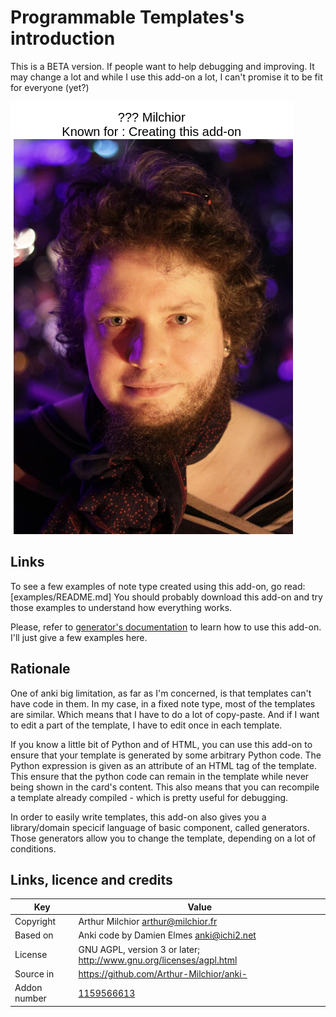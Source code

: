 # Programmable Templates's introduction
This is a BETA version. If people want to help debugging and
improving. It may change a lot and while I use this add-on a lot, I
can't promise it to be fit for everyone (yet?)

![An example of card generated using my add-on](https://raw.githubusercontent.com/Arthur-Milchior/anki-template-card-type/master/examples/images/exampleQuestion.png "First name question")

## Links
To see a few examples of note type created using this add-on, go read:
[examples/README.md]
You should probably download this add-on and try those examples to
understand how everything works.

Please, refer to
[generator's documentation](generators/DOCUMENTATION.md)
to learn how to use this add-on. I'll just give a few examples here.


## Rationale
One of anki big limitation, as far as I'm concerned, is that templates
can't have code in them. In my case, in a fixed note type, most of the
templates are similar. Which means that I have to do a lot of
copy-paste. And if I want to edit a part of the template, I have to
edit once in each template.

If you know a little bit of Python and of HTML, you can use this
add-on to ensure that your template is generated by some arbitrary
Python code. The Python expression is given as an attribute of an HTML
tag of the template. This ensure that the python code can remain in
the template while never being shown in the card's content. This also
means that you can recompile a template already compiled - which is
pretty useful for debugging.

In order to easily write templates, this add-on also gives you a
library/domain specicif language of basic component, called
generators. Those generators allow you to change the template,
depending on a lot of conditions. 

## Links, licence and credits

Key         |Value
------------|-------------------------------------------------------------------
Copyright   | Arthur Milchior <arthur@milchior.fr>
Based on    | Anki code by Damien Elmes <anki@ichi2.net>
License     | GNU AGPL, version 3 or later; http://www.gnu.org/licenses/agpl.html
Source in   | https://github.com/Arthur-Milchior/anki-
Addon number| [1159566613](https://ankiweb.net/shared/info/1159566613)

